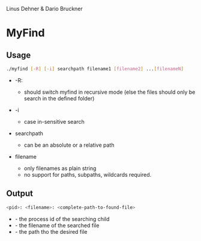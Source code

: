 Linus Dehner & Dario Bruckner

# MyFind

## Usage

```bash
./myfind [-R] [-i] searchpath filename1 [filename2] ...[filenameN]
```

- -R:
  -  should switch myfind in recursive mode (else the files should only be search in the defined folder) 

- -i
  - case in-sensitive search

- searchpath 
  - can be an absolute or a relative path
- filename 
  - only filenames as plain string 
  - no support for paths, subpaths, wildcards required.

## Output

```bash
<pid>: <filename>: <complete-path-to-found-file>
```

- <pid>
  - the process id of the searching child
- <filename> 
  - the filename of the searched file
- <complete-path-to-found-file> 
  - the path tho the desired file 